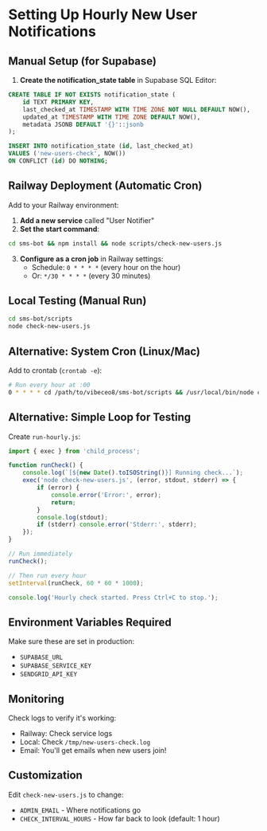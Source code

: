 # Setting Up Hourly New User Notifications

## Manual Setup (for Supabase)

1. **Create the notification_state table** in Supabase SQL Editor:
```sql
CREATE TABLE IF NOT EXISTS notification_state (
    id TEXT PRIMARY KEY,
    last_checked_at TIMESTAMP WITH TIME ZONE NOT NULL DEFAULT NOW(),
    updated_at TIMESTAMP WITH TIME ZONE DEFAULT NOW(),
    metadata JSONB DEFAULT '{}'::jsonb
);

INSERT INTO notification_state (id, last_checked_at)
VALUES ('new-users-check', NOW())
ON CONFLICT (id) DO NOTHING;
```

## Railway Deployment (Automatic Cron)

Add to your Railway environment:

1. **Add a new service** called "User Notifier" 
2. **Set the start command**:
```bash
cd sms-bot && npm install && node scripts/check-new-users.js
```

3. **Configure as a cron job** in Railway settings:
   - Schedule: `0 * * * *` (every hour on the hour)
   - Or: `*/30 * * * *` (every 30 minutes)

## Local Testing (Manual Run)

```bash
cd sms-bot/scripts
node check-new-users.js
```

## Alternative: System Cron (Linux/Mac)

Add to crontab (`crontab -e`):
```bash
# Run every hour at :00
0 * * * * cd /path/to/vibeceo8/sms-bot/scripts && /usr/local/bin/node check-new-users.js >> /tmp/new-users-check.log 2>&1
```

## Alternative: Simple Loop for Testing

Create `run-hourly.js`:
```javascript
import { exec } from 'child_process';

function runCheck() {
    console.log(`[${new Date().toISOString()}] Running check...`);
    exec('node check-new-users.js', (error, stdout, stderr) => {
        if (error) {
            console.error('Error:', error);
            return;
        }
        console.log(stdout);
        if (stderr) console.error('Stderr:', stderr);
    });
}

// Run immediately
runCheck();

// Then run every hour
setInterval(runCheck, 60 * 60 * 1000);

console.log('Hourly check started. Press Ctrl+C to stop.');
```

## Environment Variables Required

Make sure these are set in production:
- `SUPABASE_URL`
- `SUPABASE_SERVICE_KEY`
- `SENDGRID_API_KEY`

## Monitoring

Check logs to verify it's working:
- Railway: Check service logs
- Local: Check `/tmp/new-users-check.log`
- Email: You'll get emails when new users join!

## Customization

Edit `check-new-users.js` to change:
- `ADMIN_EMAIL` - Where notifications go
- `CHECK_INTERVAL_HOURS` - How far back to look (default: 1 hour)